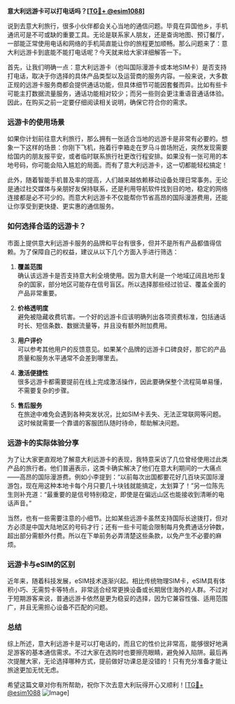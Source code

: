 **意大利远游卡可以打电话吗？[[TG💪+ @esim1088](https://t.me/s/esim1088)]**

说到去意大利旅行，很多小伙伴都会关心当地的通信问题。毕竟在异国他乡，手机通讯可是不可或缺的重要工具。无论是联系家人朋友，还是查询地图、预订餐厅，一部能正常使用电话和网络的手机简直能让你的旅程更加顺畅。那么问题来了：意大利远游卡到底能不能打电话呢？今天就来给大家详细解答一下。

首先，让我们明确一点：意大利远游卡（也叫国际漫游卡或本地SIM卡）是否支持打电话，取决于你选择的具体产品类型以及运营商的服务内容。一般来说，大多数正规的远游卡服务商都会提供通话功能，但具体细节可能因套餐而异。比如有些卡可能主打数据流量服务，通话功能相对较少；而另一些则会更注重语音通话体验。因此，在购买之前一定要仔细阅读相关说明，确保它符合你的需求。

### **远游卡的使用场景**
如果你计划前往意大利旅行，那么拥有一张适合当地的远游卡是非常有必要的。想象一下这样的场景：你刚下飞机，拖着行李箱走在罗马斗兽场附近，突然发现需要给国内的朋友报平安，或者临时联系旅行社更改行程安排。如果没有一张可用的本地号码，你可能会陷入尴尬的局面。而有了意大利远游卡，这一切都能轻松搞定！

此外，随着智能手机普及率的提高，人们越来越依赖移动设备处理日常事务。无论是通过社交媒体与亲朋好友保持联系，还是利用导航软件找到目的地，稳定的网络连接都是必不可少的。而意大利远游卡不仅能帮你节省高昂的国际漫游费用，还能让你享受到更快捷、更实惠的通信服务。

### **如何选择合适的远游卡？**
市面上提供意大利远游卡服务的品牌和平台有很多，但并不是所有产品都值得信赖。为了保障自己的权益，建议从以下几个方面入手进行筛选：

1. **覆盖范围**  
   确认该远游卡是否支持意大利全境使用。因为意大利是一个地域辽阔且地形复杂的国家，部分地区可能存在信号盲区。所以选择那些经过验证、覆盖全面的产品非常重要。

2. **价格透明度**  
   避免被隐藏收费坑害。一个好的远游卡应该明确列出各项资费标准，包括通话时长、短信条数、数据流量等，并且没有额外附加费用。

3. **用户评价**  
   可以参考其他用户的反馈意见。如果某个品牌的远游卡口碑良好，那它的产品质量和服务水平通常不会差到哪里去。

4. **激活便捷性**  
   很多远游卡都需要提前在线上完成激活操作，因此要确保整个流程简单易懂，不需要复杂的步骤。

5. **售后服务**  
   在旅途中难免会遇到各种突发状况，比如SIM卡丢失、无法正常联网等问题。这时候就需要一个靠谱的客服团队随时待命，帮助解决问题。

### **远游卡的实际体验分享**
为了让大家更直观地了解意大利远游卡的表现，我特意采访了几位曾经使用过此类产品的旅行者。他们普遍表示，这类卡确实解决了他们在意大利期间的一大痛点——高昂的国际漫游费。例如小李提到：“以前每次出国都要花好几百块买国际漫游包，现在用这种本地卡每个月只要几十块钱就能搞定，太划算了！”另一位陈先生则补充道：“最重要的是信号特别稳定，即使是在偏远山区也能接收到清晰的电话声音。”

当然，也有一些需要注意的小细节。比如某些远游卡虽然支持国际长途拨打，但对方必须是中国大陆地区的号码才行；还有一些卡可能会限制每月免费通话分钟数，超出部分需额外付费。所以在下单前务必弄清楚这些条款，以免产生不必要的麻烦。

### **远游卡与eSIM的区别**
近年来，随着科技发展，eSIM技术逐渐兴起。相比传统物理SIM卡，eSIM具有体积小巧、无需剪卡等特点，非常适合经常更换设备或长期居住海外的人群。不过对于短期游客来说，普通远游卡依然是更为稳妥的选择，因为它兼容性强、适用范围广，并且无需担心设备不匹配的问题。

### **总结**
综上所述，意大利远游卡是可以打电话的，而且它的性价比非常高，能够很好地满足游客的基本通信需求。不过大家在选购时也要擦亮眼睛，避免掉入陷阱。最后再次提醒大家，无论选择哪种方式，提前做好功课总是没错的！只有充分准备才能让旅途更加无忧无虑。

希望这篇文章对你有所帮助，祝你下次去意大利玩得开心又顺利！[[TG💪+ @esim1088](https://t.me/s/esim1088) ![Image](https://i.postimg.cc/4NQfJmqS/Snipaste-2025-05-13-00-14-12.png)]